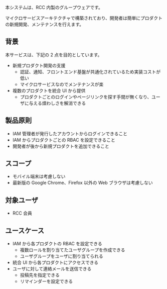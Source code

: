 本システムは、RCC 内製のグループウェアです。

マイクロサービスアーキテクチャで構築されており、開発者は簡単にプロダクトの新規開発、メンテナンスを行えます。

## 背景

本サービスは、下記の 2 点を目的としています。

- 新規プロダクト開発の支援
  - 認証、通知、フロントエンド基盤が共通化されているため実装コストが低い
  - マイクロサービスなのでメンテナンスが楽
- 複数のプロダクトを統合 UI から提供
  - プロダクトごとのログインやページリンクを探す手間が無くなり、ユーザに与える煩わしさを解消できる

## 製品原則

- IAM 管理者が発行したアカウントからログインできること
- IAM からプロダクトごとの RBAC を設定できること
- 開発者が後から新規プロダクトを追加できること

## スコープ

- モバイル端末は考慮しない
- 最新版の Google Chrome、Firefox 以外の Web ブラウザは考慮しない

## 対象ユーザ

- RCC 会員

## ユースケース

- IAM から各プロダクトの RBAC を設定できる
  - 複数ロールを割り当てたユーザグループを作成できる
  - ユーザグループをユーザに割り当てられる
- 統合 UI から各プロダクトにアクセスできる
- ユーザに対して連絡メールを送信できる
  - 投稿先を指定できる
  - リマインダーを設定できる
